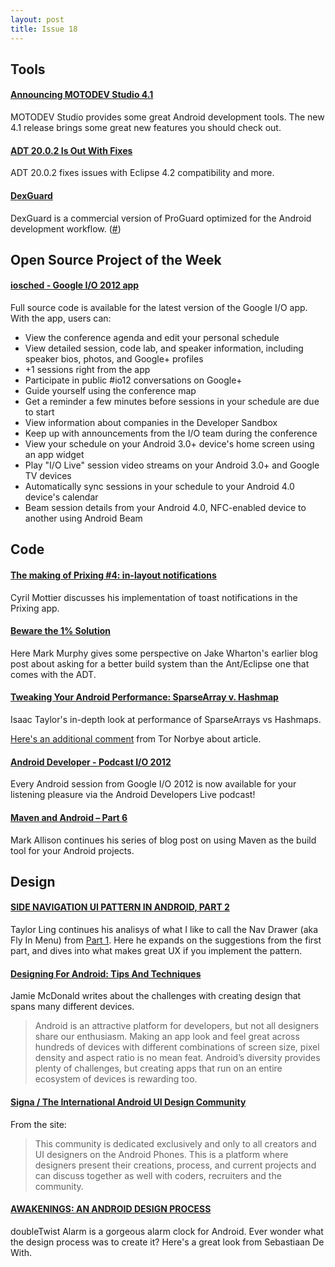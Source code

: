 ```yaml
---
layout: post
title: Issue 18
---
```


## Tools

#### [Announcing MOTODEV Studio 4.1](http://community.developer.motorola.com/t5/MOTODEV-Studio-for-Android-Blog/bg-p/MOTODEV_Studio_Blog)
MOTODEV Studio provides some great Android development tools. The new 4.1 release brings some great new features you should check out. 

#### [ADT 20.0.2 Is Out With Fixes](https://plus.google.com/109385828142935151413/posts/Eem3e7DXu4Q)
ADT 20.0.2 fixes issues with Eclipse 4.2 compatibility and more.

#### [DexGuard](http://www.saikoa.com/dexguard)
DexGuard is a commercial version of ProGuard optimized for the Android development workflow. ([#](https://plus.google.com/106557483623231970995/posts/BNwmi9vv6B1))

## Open Source Project of the Week

#### [iosched - Google I/O 2012 app](http://code.google.com/p/iosched/)
Full source code is available for the latest version of the Google I/O app. With the app, users can:

* View the conference agenda and edit your personal schedule
* View detailed session, code lab, and speaker information, including speaker bios, photos, and Google+ profiles
* +1 sessions right from the app
* Participate in public #io12 conversations on Google+
* Guide yourself using the conference map
* Get a reminder a few minutes before sessions in your schedule are due to start
* View information about companies in the Developer Sandbox
* Keep up with announcements from the I/O team during the conference
* View your schedule on your Android 3.0+ device's home screen using an app widget
* Play "I/O Live" session video streams on your Android 3.0+ and Google TV devices
* Automatically sync sessions in your schedule to your Android 4.0 device's calendar
* Beam session details from your Android 4.0, NFC-enabled device to another using Android Beam

## Code

#### [The making of Prixing #4: in-layout notifications](http://android.cyrilmottier.com/?p=773)
Cyril Mottier discusses his implementation of toast notifications in the Prixing app.

#### [Beware the 1% Solution](http://commonsware.com/blog/2012/07/26/beware-one-percent-solution.html)
Here Mark Murphy gives some perspective on Jake Wharton's earlier blog post about asking for a better build system than the Ant/Eclipse one that comes with the ADT. 

#### [Tweaking Your Android Performance: SparseArray v. Hashmap](http://www.programmingmobile.com/2012/07/android-performance-tweaking-parsearray.html)
Isaac Taylor's in-depth look at performance of SparseArrays vs Hashmaps.

[Here's an additional comment](https://plus.google.com/116539451797396019960/posts/L4UChMVCctU) from Tor Norbye about article.

#### [Android Developer - Podcast I/O 2012](https://plus.google.com/108967384991768947849/posts/HD3kQcKgtKi)
Every Android session from Google I/O 2012 is now available for your listening pleasure via the Android Developers Live podcast!

#### [Maven and Android – Part 6](http://blog.stylingandroid.com/archives/1122)
Mark Allison continues his series of blog post on using Maven as the build tool for your Android projects.

## Design

#### [SIDE NAVIGATION UI PATTERN IN ANDROID, PART 2](http://androiduiux.wordpress.com/2012/07/27/side-navigation-ui-pattern-in-android-part-2/)
Taylor Ling continues his analisys of what I like to call the Nav Drawer (aka Fly In Menu) from [Part 1](http://androiduiux.wordpress.com/2012/06/15/side-navigation-ui-pattern-in-android/). Here he expands on the suggestions from the first part, and dives into what makes great UX if you implement the pattern.

#### [Designing For Android: Tips And Techniques](http://mobile.smashingmagazine.com/2012/07/26/android-design-tips/)
Jamie McDonald writes about the challenges with creating design that spans many different devices.

> Android is an attractive platform for developers, but not all designers share our enthusiasm. Making an app look and feel great across hundreds of devices with different combinations of screen size, pixel density and aspect ratio is no mean feat. Android’s diversity provides plenty of challenges, but creating apps that run on an entire ecosystem of devices is rewarding too.

#### [Signa / The International Android UI Design Community](http://forum.signa.li/portal.php)
From the site:
> This community is dedicated exclusively and only to all creators and UI designers
on the Android Phones. This is a platform where designers present their creations, process, and current projects and can discuss together as well with coders, recruiters and the community.

#### [AWAKENINGS: AN ANDROID DESIGN PROCESS](http://dewith.com/2012/an-android-design-process/)
doubleTwist Alarm is a gorgeous alarm clock for Android. Ever wonder what the design process was to create it? Here's a great look from Sebastiaan De With.



